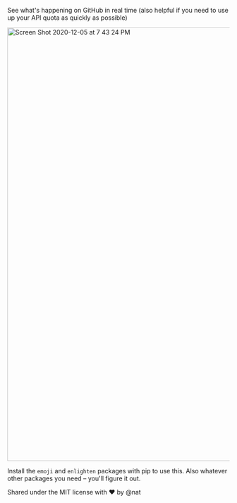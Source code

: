 See what's happening on GitHub in real time (also helpful if you need to use up your API quota as quickly as possible)

<img width="983" alt="Screen Shot 2020-12-05 at 7 43 24 PM" src="https://user-images.githubusercontent.com/56260/101270865-3f033780-3732-11eb-8dcc-97caf7cc58e6.png">

Install the `emoji` and `enlighten` packages with pip to use this. Also whatever other packages you need – you'll figure it out.

Shared under the MIT license with :heart: by @nat 
